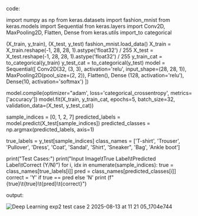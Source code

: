 code:

import numpy as np
from keras.datasets import fashion_mnist
from keras.models import Sequential
fron keras.layers import Conv2D, MaxPooling2D, Flatten, Dense
from keras.utils import_to categorical

(X_train, y_train), (X_test, y_test) fashion_mnist.load_data()
X_train = X_train.reshape(-1, 28, 28, 1).astype('float32') / 255
X_test = X_test.reshape(-1, 28, 28, 1).astype('float32') / 255
y_train_cat = to_categorical(y_train)
y_test_cat = to_categorical(y_test)
model = Sequential([
    Conv2D(32, (3, 3), activation='relu', input_shape=(28, 28, 1)),
    MaxPooling2D(pool_size=(2, 2)),
    Flatten(),
    Dense (128, activation='relu'),
    Dense(10, activation='softmax')
])

model.compile(optimizer="adam', loss='categorical_crossentropy', metrics=['accuracy'])
model.fit(X_train, y_train_cat, epochs=5, batch_size=32, validation_data=(X_test, y_test_cat))


sample_indices = [0, 1, 2, 7]
predicted_labels = model.predict(X_test[sample_indices])
predicted_classes = np.argmax(predicted_labels, axis=1)


true_labels = y_test[sample_indices]
class_names = ['T-shirt', 'Trouser', 'Pullover', 'Dress', 'Coat', 'Sandal', 'Shirt', 'Sneaker", 'Bag', 'Ankle boot']

print("Test Cases:")
print("Input Image\tTrue Label\tPredicted Label\tCorrect (Y/N)")
for i, idx in enumerate(sample_indices):
    true = class_names[true_labels[i]]
    pred = class_names[predicted_classes[i]]
    correct = 'Y' if true == pred else 'N'
    print (f"{true}\t{true}\t{pred}\t{correct}")

output:

![Deep Learning exp2 test case 2 2025-08-13 at 11 21 05_1704e744](https://github.com/user-attachments/assets/7815245b-753e-4089-a463-085a89c6c8dc)
